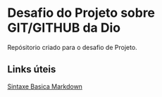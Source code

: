 # Desafio do Projeto  sobre GIT/GITHUB da Dio 
 Repósitorio criado para o desafio de Projeto.
 
## Links úteis 
[Sintaxe Basica Markdown](https://www.markdownguide.org/basic-syntax/)
